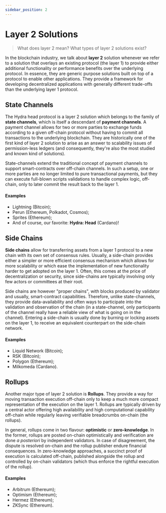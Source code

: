 ```yaml
---
sidebar_position: 2
---
```


# Layer 2 Solutions

> What does layer 2 mean? What types of layer 2 solutions exist? 

In the blockchain industry, we talk about **layer 2** solution whenever we refer to a solution that overlays an existing protocol (the layer 1) to provide either additional functionality or performance benefits over the underlying protocol. In essence, they are generic purpose solutions built on top of a protocol to enable other applications. They provide a framework for developing decentralized applications with generally different trade-offs than the underlying layer 1 protocol.

## State Channels

The Hydra head protocol is a layer 2 solution which belongs to the family of **state channels**, which is itself a descendant of **payment channels**. A payment channel allows for two or more parties to exchange funds according to a given off-chain protocol without having to commit all transactions to the underlying blockchain. They are historically one of the first kind of layer 2 solution to arise as an answer to scalability issues of permission-less ledgers (and consequently, they're also the most studied and known kind of solutions).

State-channels extend the traditional concept of payment channels to support smart-contracts over off-chain channels. In such a setup, one or more parties are no longer limited to pure transactional payments, but they can execute full-blown scripts validations to handle complex logic, off-chain, only to later commit the result back to the layer 1. 

#### Examples

- Lightning (Bitcoin);
- Perun (Ethereum, Polkadot, Cosmos);
- Sprites (Ethereum);
- And of course, our favorite: **Hydra: Head** (Cardano)!

## Side Chains

**Side chains** allow for transferring assets from a layer 1 protocol to a new chain with its own set of consensus rules. Usually, a side-chain provides either a simpler or more efficient consensus mechanism which allows for more scalability or which ease the implementation of new functionality harder to get adopted on the layer 1. Often, this comes at the price of decentralization or security, since side-chains are typically involving only few actors or committees at their root. 

Side chains are however "proper chains", with blocks produced by validator and usually, smart-contract capabilities. Therefore, unlike state-channels, they provide data-availability and often ways to participate into the validation and observation of the chain (in a state-channel, only participants of the channel really have a reliable view of what is going on in the channel). Entering a side-chain is usually done by burning or locking assets on the layer 1, to receive an equivalent counterpart on the side-chain network. 

#### Examples

- Liquid Network (Bitcoin);
- RSK (Bitcoin);
- Polygon (Ethereum);
- Milkomeda (Cardano).

## Rollups

Another major type of layer 2 solution is **Rollups**. They provide a way for moving transaction execution off-chain only to keep a much more compact representation of the execution on the layer 1. Rollups are typically driven by a central actor offering high availability and high computational capability off-chain while regularly leaving verifiable breadcrumbs on-chain (the rollups).

In general, rollups come in two flavour: **optimistic** or **zero-knowledge**. In the former, rollups are posted on-chain optimistically and verification are done _a posteriori_ by independent validators. In case of disagreement, the dispute is resolved on-chain and the rollup publisher endure financial consequences. In zero-knowledge approaches, a succinct proof of execution is calculated off-chain, published alongside the rollup and controlled by on-chain validators (which thus enforce the rightful execution of the rollup). 

#### Examples

- Arbitrum (Ethereum);
- Optimism (Ethereum);
- Hermez (Ethereum);
- ZKSync (Ethereum).
